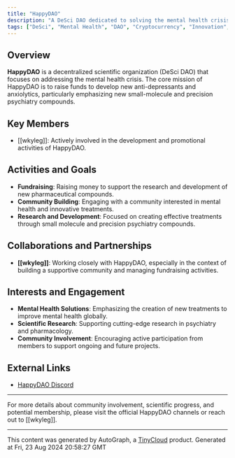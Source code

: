 ```yaml
---
title: "HappyDAO"
description: "A DeSci DAO dedicated to solving the mental health crisis by raising money to develop new anti-depressants and anxiolytics."
tags: ["DeSci", "Mental Health", "DAO", "Cryptocurrency", "Innovation", "Pharmaceuticals"]
---
```


## Overview
**HappyDAO** is a decentralized scientific organization (DeSci DAO) that focuses on addressing the mental health crisis. The core mission of HappyDAO is to raise funds to develop new anti-depressants and anxiolytics, particularly emphasizing new small-molecule and precision psychiatry compounds.

## Key Members
- [[wkyleg]]: Actively involved in the development and promotional activities of HappyDAO.

## Activities and Goals
- **Fundraising**: Raising money to support the research and development of new pharmaceutical compounds.
- **Community Building**: Engaging with a community interested in mental health and innovative treatments.
- **Research and Development**: Focused on creating effective treatments through small molecule and precision psychiatry compounds.

## Collaborations and Partnerships
- **[[wkyleg]]**: Working closely with HappyDAO, especially in the context of building a supportive community and managing fundraising activities.

## Interests and Engagement
- **Mental Health Solutions**: Emphasizing the creation of new treatments to improve mental health globally.
- **Scientific Research**: Supporting cutting-edge research in psychiatry and pharmacology.
- **Community Involvement**: Encouraging active participation from members to support ongoing and future projects.

## External Links
- [HappyDAO Discord](https://discord.gg/Q75P3xuJ)

---

For more details about community involvement, scientific progress, and potential membership, please visit the official HappyDAO channels or reach out to [[wkyleg]].

---
This content was generated by AutoGraph, a [TinyCloud](https://tinycloud.xyz/) product.
Generated at Fri, 23 Aug 2024 20:58:27 GMT
